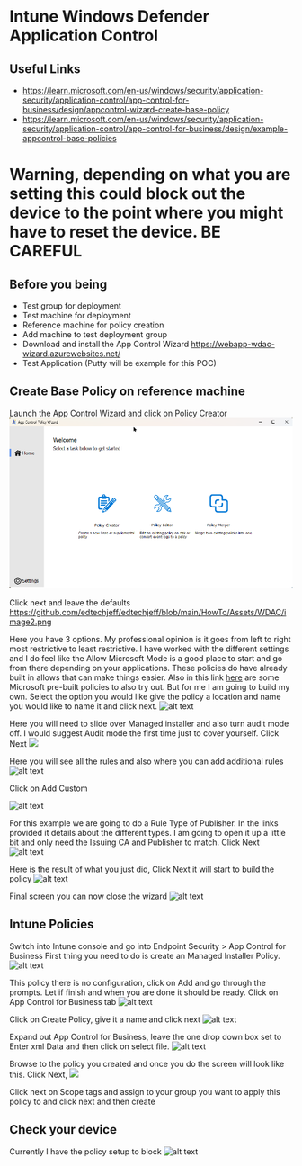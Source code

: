 # Intune Windows Defender Application Control

## Useful Links
* https://learn.microsoft.com/en-us/windows/security/application-security/application-control/app-control-for-business/design/appcontrol-wizard-create-base-policy
* https://learn.microsoft.com/en-us/windows/security/application-security/application-control/app-control-for-business/design/example-appcontrol-base-policies

# Warning, depending on what you are setting this could block out the device to the point where you might have to reset the device. BE CAREFUL

## Before you being
* Test group for deployment
* Test machine for deployment
* Reference machine for policy creation
* Add machine to test deployment group
* Download and install the App Control Wizard https://webapp-wdac-wizard.azurewebsites.net/
* Test Application (Putty will be example for this POC)

## Create Base Policy on reference machine
Launch the App Control Wizard and click on Policy Creator
![image](https://github.com/edtechjeff/edtechjeff/blob/main/HowTo/Assets/WDAC/Image1.png)

Click next and leave the defaults
https://github.com/edtechjeff/edtechjeff/blob/main/HowTo/Assets/WDAC/image2.png

Here you have 3 options. My professional opinion is it goes from left to right most restrictive to least restrictive. I have worked with the different settings and I do feel like the Allow Microsoft Mode is a good place to start and go from there depending on your applications. These policies do have already built in allows that can make things easier.  Also in this link [here](https://learn.microsoft.com/en-us/windows/security/application-security/application-control/app-control-for-business/design/example-appcontrol-base-policies) are some Microsoft pre-built policies to also try out. But for me I am going to build my own. Select the option you would like give the policy a location and name you would like to name it and click next.
![alt text](../Assets/WDAC/image3.png)

Here you will need to slide over Managed installer and also turn audit mode off. I would suggest Audit mode the first time just to cover yourself. Click Next
![](../Assets/WDAC/Image4.png)

Here you will see all the rules and also where you can add additional rules
![alt text](../Assets/WDAC/image5.png)

Click on Add Custom

![alt text](../Assets/WDAC/image6.png)

For this example we are going to do a Rule Type of Publisher. In the links provided it details about the different types. I am going to open it up a little bit and only need the Issuing CA and Publisher to match. Click Next 
![alt text](../Assets/WDAC/image7.png)

Here is the result of what you just did, Click Next it will start to build the policy
![alt text](../Assets/WDAC/image8.png)

Final screen you can now close the wizard
![alt text](../Assets/WDAC/image9.png)

## Intune Policies
Switch into Intune console and go into Endpoint Security > App Control for Business
First thing you need to do is create an Managed Installer Policy. 
![alt text](../Assets/WDAC/image10.png)

This policy there is no configuration, click on Add and go through the prompts. Let if finish and when you are done it should be ready. Click on App Control for Business tab
![alt text](../Assets/WDAC/image11.png)

Click on Create Policy, give it a name and click next
![alt text](../Assets/WDAC/image12.png)

Expand out App Control for Business, leave the one drop down box set to Enter xml Data and then click on select file. 
![alt text](../Assets/WDAC/image13.png)

Browse to the policy you created and once you do the screen will look like this. Click Next, 
![](../Assets/WDAC/image14.png)

Click next on Scope tags and assign to your group you want to apply this policy to and click next and then create

## Check your device
Currently I have the policy setup to block 
![alt text](../Assets/WDAC/Image0.png)

